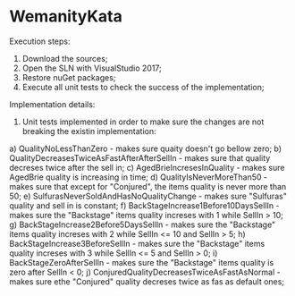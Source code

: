 # WemanityKata
Execution steps:
1) Download the sources;
2) Open the SLN with VisualStudio 2017;
3) Restore nuGet packages;
4) Execute all unit tests to check the success of the implementation;


Implementation details:
1) Unit tests implemented in order to make sure the changes are not breaking the existin implementation:

a) QualityNoLessThanZero - makes sure quaity doesn't go bellow zero;
b) QualityDecreasesTwiceAsFastAfterAfterSellIn - makes sure that quality decreses twice after the sell in;
c) AgedBrieIncresesInQuality - makes sure AgedBrie quality is increasing in time;
d) QualityIsNeverMoreThan50 - makes sure that except for "Conjured", the items quality is never more than 50;
e) SulfurasNeverSoldAndHasNoQualityChange - makes sure "Sulfuras" quality and sell in is constant;
f) BackStageIncrease1Before10DaysSellIn - makes sure the "Backstage" items quality increses with 1 while SellIn > 10;
g) BackStageIncrease2Before5DaysSellIn - makes sure the "Backstage" items quality increses with 2 while SellIn <= 10 and SellIn > 5;
h) BackStageIncrease3BeforeSellIn - makes sure the "Backstage" items quality increses with 3 while SellIn <= 5 and SellIn > 0;
i) BackStageZeroAfterSellIn - makes sure the "Backstage" items quality is zero after SellIn < 0;
j) ConjuredQualityDecreasesTwiceAsFastAsNormal - makes sure ethe "Conjured" quality decreses twice as fas as default ones;
